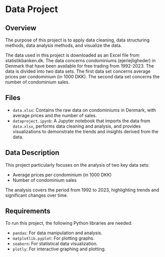 # Data Project

## Overview
The purpose of this project is to apply data cleaning, data structuring methods, data analysis methods, and visualize the data.

The data used in this project is downloaded as an Excel file from statistikbanken.dk. The data concerns condominiums (ejerlejligheder) in Denmark that have been available for free trading from 1992-2023. The data is divided into two data sets. The first data set concerns average prices per condominium (in 1000 DKK). The second data set concerns the number of condominium sales.

## Files
- `data.xlsx`: Contains the raw data on condominiums in Denmark, with average prices and the number of sales.
- `dataproject.ipynb`: A Jupyter notebook that imports the data from `data.xlsx`, performs data cleaning and analysis, and provides visualizations to demonstrate the trends and insights derived from the data.

## Data Description
This project particularly focuses on the analysis of two key data sets:
- Average prices per condominium (in 1000 DKK)
- Number of condominium sales

The analysis covers the period from 1992 to 2023, highlighting trends and significant changes over time.

## Requirements
To run this project, the following Python libraries are needed:
- `pandas`: For data manipulation and analysis.
- `matplotlib.pyplot`: For plotting graphs.
- `seaborn`: For statistical data visualization.
- `plotly`: For interactive graphing and plotting.

